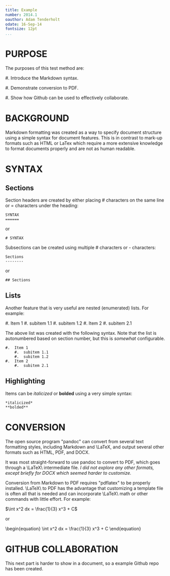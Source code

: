 ```yaml
---
title: Example
number: 2014.1
oauthor: Adam Tenderholt
odate: 16-Sep-14
fontsize: 12pt
...
```


PURPOSE
=======

The purposes of this test method are:

#.  Introduce the Markdown syntax.

#.  Demonstrate conversion to PDF.

#.  Show how Github can be used to effectively collaborate. 

BACKGROUND
==========

Markdown formatting was created as a way to specify document structure using a simple syntax for document features. This is in contrast to mark-up formats such as HTML or LaTex which require a more extensive knowledge to format documents properly and are not as human readable.

SYNTAX
======

Sections
--------

Section headers are created by either placing # characters on the same line or = characters under the heading:

    SYNTAX
    ======

or 

    # SYNTAX

Subsections can be created using multiple # characters or - characters:

    Sections
    --------

or 

    ## Sections

Lists
-----

Another feature that is very useful are nested (enumerated) lists. For example:

#.  Item 1
    #.  subitem 1.1
    #.  subitem 1.2
#.  Item 2
    #.  subitem 2.1
    
The above list was created with the following syntax. Note that the list is autonumbered based on section number, but this is *somewhat* configurable.

    #.  Item 1
        #.  subitem 1.1
        #.  subitem 1.2
    #.  Item 2
        #.  subitem 2.1
        
Highlighting
------------

Items can be *italicized* or **bolded** using a very simple syntax:

    *italicized*
    **bolded**
    
CONVERSION
==========

The open source program "pandoc" can convert from several text formatting styles, including Markdown and \LaTeX, and output several other formats such as HTML, PDF, and DOCX. 

It was most straight-forward to use pandoc to convert to PDF, which goes through a \LaTeX\ intermediate file. *I did not explore any other formats, except briefly for DOCX which seemed harder to customize.* 

Conversion from Markdown to PDF requires "pdflatex" to be properly installed. \LaTeX\ to PDF has the advantage that customizing a template file is often all that is needed and can incorporate \LaTeX\ math or other commands with little effort. For example:

$\int x^2 dx = \frac{1}{3} x^3 + C$

or

\begin{equation}
\int x^2 dx = \frac{1}{3} x^3 + C
\end{equation}

GITHUB COLLABORATION
====================

This next part is harder to show in a document, so a example Github repo has been created.


